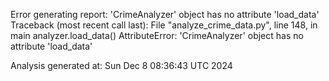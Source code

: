 Error generating report: 'CrimeAnalyzer' object has no attribute 'load_data'
Traceback (most recent call last):
  File "analyze_crime_data.py", line 148, in main
    analyzer.load_data()
AttributeError: 'CrimeAnalyzer' object has no attribute 'load_data'


Analysis generated at: Sun Dec  8 08:36:43 UTC 2024
